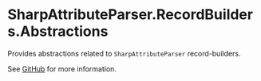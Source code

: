 # SharpAttributeParser.RecordBuilders.Abstractions

Provides abstractions related to `SharpAttributeParser` record-builders.

See [GitHub](https://github.com/SharpAttributeParser/SharpAttributeParser) for more information.